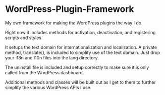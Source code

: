 WordPress-Plugin-Framework
==========================

My own framework for making the WordPress plugins the way I do.

Right now it includes methods for activation, deactivation, and registering scripts and styles.

It setups the text domain for internationalization and localization. A private method, translate(), is included to simplify use of the text domain. Just drop your i18n and l10n files into the lang directory.

The uninstall file is included and setup correctly to make sure it is only called from the WordPress dashboard.

Additional methods and classes will be built out as I get to them to further simplify the various WordPress APIs I use.